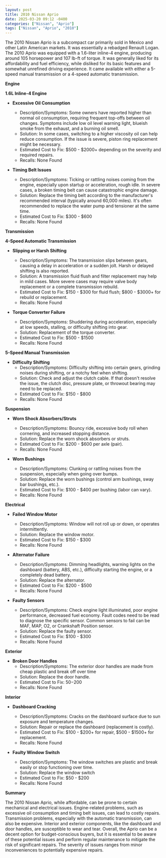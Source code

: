```yaml
---
layout: post
title: 2010 Nissan Aprio
date: 2025-03-20 09:12 -0400
categories: ["Nissan", "Aprio"]
tags: ["Nissan", "Aprio", "2010"]
---
```

The 2010 Nissan Aprio is a subcompact car primarily sold in Mexico and other Latin American markets. It was essentially a rebadged Renault Logan. The 2010 Aprio was equipped with a 1.6-liter inline-4 engine, producing around 105 horsepower and 107 lb-ft of torque. It was generally liked for its affordability and fuel efficiency, while disliked for its basic features and somewhat unrefined driving experience. It came available with either a 5-speed manual transmission or a 4-speed automatic transmission.

**Engine**

**1.6L Inline-4 Engine**

*   **Excessive Oil Consumption**
    *   Description/Symptoms: Some owners have reported higher than normal oil consumption, requiring frequent top-offs between oil changes. Symptoms include low oil level warning light, blueish smoke from the exhaust, and a burning oil smell.
    *   Solution: In some cases, switching to a higher viscosity oil can help reduce consumption. If the issue is severe, piston ring replacement might be necessary.
    *   Estimated Cost to Fix: $500 - $2000+ depending on the severity and required repairs.
    *   Recalls: None Found

*   **Timing Belt Issues**
    *   Description/Symptoms: Ticking or rattling noises coming from the engine, especially upon startup or acceleration, rough idle. In severe cases, a broken timing belt can cause catastrophic engine damage.
    *   Solution: Replace the timing belt according to the manufacturer's recommended interval (typically around 60,000 miles). It's often recommended to replace the water pump and tensioner at the same time.
    *   Estimated Cost to Fix: $300 - $600
    *   Recalls: None Found

**Transmission**

**4-Speed Automatic Transmission**

*   **Slipping or Harsh Shifting**
    *   Description/Symptoms: The transmission slips between gears, causing a delay in acceleration or a sudden jolt. Harsh or delayed shifting is also reported.
    *   Solution: A transmission fluid flush and filter replacement may help in mild cases. More severe cases may require valve body replacement or a complete transmission rebuild.
    *   Estimated Cost to Fix: $150 - $300 for fluid flush; $800 - $3000+ for rebuild or replacement.
    *   Recalls: None Found

*   **Torque Converter Failure**
    *   Description/Symptoms: Shuddering during acceleration, especially at low speeds, stalling, or difficulty shifting into gear.
    *   Solution: Replacement of the torque converter.
    *   Estimated Cost to Fix: $500 - $1500
    *   Recalls: None Found

**5-Speed Manual Transmission**

*   **Difficulty Shifting**
    *   Description/Symptoms: Difficulty shifting into certain gears, grinding noises during shifting, or a notchy feel when shifting.
    *   Solution: Check and adjust the clutch cable. If that doesn't resolve the issue, the clutch disc, pressure plate, or throwout bearing may need to be replaced.
    *   Estimated Cost to Fix: $150 - $800
    *   Recalls: None Found

**Suspension**

*   **Worn Shock Absorbers/Struts**
    *   Description/Symptoms: Bouncy ride, excessive body roll when cornering, and increased stopping distance.
    *   Solution: Replace the worn shock absorbers or struts.
    *   Estimated Cost to Fix: $200 - $600 per axle (pair).
    *   Recalls: None Found

*   **Worn Bushings**
    *   Description/Symptoms: Clunking or rattling noises from the suspension, especially when going over bumps.
    *   Solution: Replace the worn bushings (control arm bushings, sway bar bushings, etc.).
    *   Estimated Cost to Fix: $100 - $400 per bushing (labor can vary).
    *   Recalls: None Found

**Electrical**

*   **Failed Window Motor**
    *   Description/Symptoms: Window will not roll up or down, or operates intermittently.
    *   Solution: Replace the window motor.
    *   Estimated Cost to Fix: $150 - $300
    *   Recalls: None Found

*   **Alternator Failure**
    *   Description/Symptoms: Dimming headlights, warning lights on the dashboard (battery, ABS, etc.), difficulty starting the engine, or a completely dead battery.
    *   Solution: Replace the alternator.
    *   Estimated Cost to Fix: $200 - $500
    *   Recalls: None Found

*   **Faulty Sensors**
    *   Description/Symptoms: Check engine light illuminated, poor engine performance, decreased fuel economy. Fault codes need to be read to diagnose the specific sensor. Common sensors to fail can be MAF, MAP, O2, or Crankshaft Position sensor.
    *   Solution: Replace the faulty sensor.
    *   Estimated Cost to Fix: $100 - $300
    *   Recalls: None Found

**Exterior**

*   **Broken Door Handles**
    *   Description/Symptoms: The exterior door handles are made from cheap plastic and break off over time
    *   Solution: Replace the door handle.
    *   Estimated Cost to Fix: $50-$200
    *   Recalls: None Found

**Interior**

*   **Dashboard Cracking**
    *   Description/Symptoms: Cracks on the dashboard surface due to sun exposure and temperature changes.
    *   Solution: Repair or replace the dashboard (replacement is costly).
    *   Estimated Cost to Fix: $100 - $200+ for repair, $500 - $1500+ for replacement.
    *   Recalls: None Found

*   **Faulty Window Switch**
    *   Description/Symptoms: The window switches are plastic and break easily or stop functioning over time.
    *   Solution: Replace the window switch
    *   Estimated Cost to Fix: $50 - $200
    *   Recalls: None Found

**Summary**

The 2010 Nissan Aprio, while affordable, can be prone to certain mechanical and electrical issues. Engine-related problems, such as excessive oil consumption and timing belt issues, can lead to costly repairs. Transmission problems, especially with the automatic transmission, can also be expensive. Interior and exterior components, like the dashboard and door handles, are susceptible to wear and tear. Overall, the Aprio can be a decent option for budget-conscious buyers, but it is essential to be aware of these potential issues and perform regular maintenance to mitigate the risk of significant repairs. The severity of issues ranges from minor inconveniences to potentially expensive repairs.

